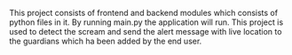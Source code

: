 This project consists of frontend and backend modules which consists of python files in it. By running main.py the application will run. This project is used to detect the scream and send the alert message with live location to the guardians which ha been added by the end user. 
